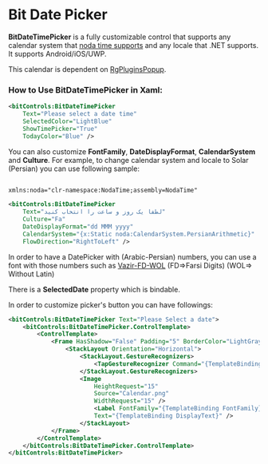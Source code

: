 # Bit Date Picker

**BitDateTimePicker** is a fully customizable control that supports any calendar system that [noda time supports](https://nodatime.org/1.3.x/userguide/calendars) and any locale that .NET supports. It supports Android/iOS/UWP.

This calendar is dependent on [RgPluginsPopup](https://github.com/rotorgames/Rg.Plugins.Popup/wiki/Getting-started).

### How to Use BitDateTimePicker in Xaml:

```xml
<bitControls:BitDateTimePicker
    Text="Please select a date time" 
    SelectedColor="LightBlue"
    ShowTimePicker="True" 
    TodayColor="Blue" />
```

You can also customize **FontFamily**, **DateDisplayFormat**, **CalendarSystem** and **Culture**. For example, to change calendar system and locale to Solar (Persian) you can use following sample:

```xml

xmlns:noda="clr-namespace:NodaTime;assembly=NodaTime"

<bitControls:BitDateTimePicker
    Text="لطفا یک روز و ساعت را انتخاب کنید" 
    Culture="Fa"
    DateDisplayFormat="dd MMM yyyy"
    CalendarSystem="{x:Static noda:CalendarSystem.PersianArithmetic}"
    FlowDirection="RightToLeft" />
```

In order to have a DatePicker with (Arabic-Persian) numbers, you can use a font with those numbers such as [Vazir-FD-WOL](https://github.com/rastikerdar/vazir-font/tree/master/dist/Farsi-Digits-Without-Latin) (FD=>Farsi Digits) (WOL=> Without Latin)

There is a **SelectedDate** property which is bindable.

In order to customize picker's button you can have followings:

```xml
<bitControls:BitDateTimePicker Text="Please Select a date">
    <bitControls:BitDateTimePicker.ControlTemplate>
        <ControlTemplate>
            <Frame HasShadow="False" Padding="5" BorderColor="LightGray">
                <StackLayout Orientation="Horizontal">
                    <StackLayout.GestureRecognizers>
                        <TapGestureRecognizer Command="{TemplateBinding OpenPopupCommand}"/>
                    </StackLayout.GestureRecognizers>
                    <Image
                        HeightRequest="15"
                        Source="Calendar.png"
                        WidthRequest="15" />
                        <Label FontFamily="{TemplateBinding FontFamily}" 
                        Text="{TemplateBinding DisplayText}" />
                    </StackLayout>
            </Frame>
        </ControlTemplate>
    </bitControls:BitDateTimePicker.ControlTemplate>
</bitControls:BitDateTimePicker>
```